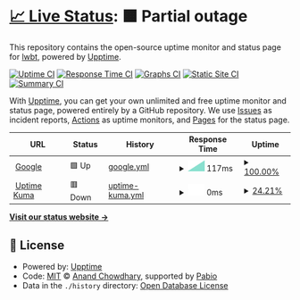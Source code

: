 # [📈 Live Status](https://lwbt.github.io/uptime): <!--live status--> **🟧 Partial outage**

This repository contains the open-source uptime monitor and status page for [lwbt](https://lwbt.github.io/uptime), powered by [Upptime](https://github.com/upptime/upptime).

[![Uptime CI](https://github.com/lwbt/uptime/workflows/Uptime%20CI/badge.svg)](https://github.com/lwbt/uptime/actions?query=workflow%3A%22Uptime+CI%22)
[![Response Time CI](https://github.com/lwbt/uptime/workflows/Response%20Time%20CI/badge.svg)](https://github.com/lwbt/uptime/actions?query=workflow%3A%22Response+Time+CI%22)
[![Graphs CI](https://github.com/lwbt/uptime/workflows/Graphs%20CI/badge.svg)](https://github.com/lwbt/uptime/actions?query=workflow%3A%22Graphs+CI%22)
[![Static Site CI](https://github.com/lwbt/uptime/workflows/Static%20Site%20CI/badge.svg)](https://github.com/lwbt/uptime/actions?query=workflow%3A%22Static+Site+CI%22)
[![Summary CI](https://github.com/lwbt/uptime/workflows/Summary%20CI/badge.svg)](https://github.com/lwbt/uptime/actions?query=workflow%3A%22Summary+CI%22)

With [Upptime](https://upptime.js.org), you can get your own unlimited and free uptime monitor and status page, powered entirely by a GitHub repository. We use [Issues](https://github.com/lwbt/uptime/issues) as incident reports, [Actions](https://github.com/lwbt/uptime/actions) as uptime monitors, and [Pages](https://lwbt.github.io/uptime) for the status page.

<!--start: status pages-->
<!-- This summary is generated by Upptime (https://github.com/upptime/upptime) -->
<!-- Do not edit this manually, your changes will be overwritten -->
<!-- prettier-ignore -->
| URL | Status | History | Response Time | Uptime |
| --- | ------ | ------- | ------------- | ------ |
| <img alt="" src="https://icons.duckduckgo.com/ip3/www.google.com.ico" height="13"> [Google](https://www.google.com) | 🟩 Up | [google.yml](https://github.com/lwbt/uptime/commits/HEAD/history/google.yml) | <details><summary><img alt="Response time graph" src="./graphs/google/response-time-week.png" height="20"> 117ms</summary><br><a href="https://lwbt.github.io/uptime/history/google"><img alt="Response time 117" src="https://img.shields.io/endpoint?url=https%3A%2F%2Fraw.githubusercontent.com%2Flwbt%2Fuptime%2FHEAD%2Fapi%2Fgoogle%2Fresponse-time.json"></a><br><a href="https://lwbt.github.io/uptime/history/google"><img alt="24-hour response time 117" src="https://img.shields.io/endpoint?url=https%3A%2F%2Fraw.githubusercontent.com%2Flwbt%2Fuptime%2FHEAD%2Fapi%2Fgoogle%2Fresponse-time-day.json"></a><br><a href="https://lwbt.github.io/uptime/history/google"><img alt="7-day response time 117" src="https://img.shields.io/endpoint?url=https%3A%2F%2Fraw.githubusercontent.com%2Flwbt%2Fuptime%2FHEAD%2Fapi%2Fgoogle%2Fresponse-time-week.json"></a><br><a href="https://lwbt.github.io/uptime/history/google"><img alt="30-day response time 117" src="https://img.shields.io/endpoint?url=https%3A%2F%2Fraw.githubusercontent.com%2Flwbt%2Fuptime%2FHEAD%2Fapi%2Fgoogle%2Fresponse-time-month.json"></a><br><a href="https://lwbt.github.io/uptime/history/google"><img alt="1-year response time 117" src="https://img.shields.io/endpoint?url=https%3A%2F%2Fraw.githubusercontent.com%2Flwbt%2Fuptime%2FHEAD%2Fapi%2Fgoogle%2Fresponse-time-year.json"></a></details> | <details><summary><a href="https://lwbt.github.io/uptime/history/google">100.00%</a></summary><a href="https://lwbt.github.io/uptime/history/google"><img alt="All-time uptime 100.00%" src="https://img.shields.io/endpoint?url=https%3A%2F%2Fraw.githubusercontent.com%2Flwbt%2Fuptime%2FHEAD%2Fapi%2Fgoogle%2Fuptime.json"></a><br><a href="https://lwbt.github.io/uptime/history/google"><img alt="24-hour uptime 100.00%" src="https://img.shields.io/endpoint?url=https%3A%2F%2Fraw.githubusercontent.com%2Flwbt%2Fuptime%2FHEAD%2Fapi%2Fgoogle%2Fuptime-day.json"></a><br><a href="https://lwbt.github.io/uptime/history/google"><img alt="7-day uptime 100.00%" src="https://img.shields.io/endpoint?url=https%3A%2F%2Fraw.githubusercontent.com%2Flwbt%2Fuptime%2FHEAD%2Fapi%2Fgoogle%2Fuptime-week.json"></a><br><a href="https://lwbt.github.io/uptime/history/google"><img alt="30-day uptime 100.00%" src="https://img.shields.io/endpoint?url=https%3A%2F%2Fraw.githubusercontent.com%2Flwbt%2Fuptime%2FHEAD%2Fapi%2Fgoogle%2Fuptime-month.json"></a><br><a href="https://lwbt.github.io/uptime/history/google"><img alt="1-year uptime 100.00%" src="https://img.shields.io/endpoint?url=https%3A%2F%2Fraw.githubusercontent.com%2Flwbt%2Fuptime%2FHEAD%2Fapi%2Fgoogle%2Fuptime-year.json"></a></details>
| <img alt="" src="https://icons.duckduckgo.com/ip3/uptime.astrapia-mermaid.ts.net.ico" height="13"> [Uptime Kuma](https://uptime.astrapia-mermaid.ts.net/) | 🟥 Down | [uptime-kuma.yml](https://github.com/lwbt/uptime/commits/HEAD/history/uptime-kuma.yml) | <details><summary><img alt="Response time graph" src="./graphs/uptime-kuma/response-time-week.png" height="20"> 0ms</summary><br><a href="https://lwbt.github.io/uptime/history/uptime-kuma"><img alt="Response time 0" src="https://img.shields.io/endpoint?url=https%3A%2F%2Fraw.githubusercontent.com%2Flwbt%2Fuptime%2FHEAD%2Fapi%2Fuptime-kuma%2Fresponse-time.json"></a><br><a href="https://lwbt.github.io/uptime/history/uptime-kuma"><img alt="24-hour response time 0" src="https://img.shields.io/endpoint?url=https%3A%2F%2Fraw.githubusercontent.com%2Flwbt%2Fuptime%2FHEAD%2Fapi%2Fuptime-kuma%2Fresponse-time-day.json"></a><br><a href="https://lwbt.github.io/uptime/history/uptime-kuma"><img alt="7-day response time 0" src="https://img.shields.io/endpoint?url=https%3A%2F%2Fraw.githubusercontent.com%2Flwbt%2Fuptime%2FHEAD%2Fapi%2Fuptime-kuma%2Fresponse-time-week.json"></a><br><a href="https://lwbt.github.io/uptime/history/uptime-kuma"><img alt="30-day response time 0" src="https://img.shields.io/endpoint?url=https%3A%2F%2Fraw.githubusercontent.com%2Flwbt%2Fuptime%2FHEAD%2Fapi%2Fuptime-kuma%2Fresponse-time-month.json"></a><br><a href="https://lwbt.github.io/uptime/history/uptime-kuma"><img alt="1-year response time 0" src="https://img.shields.io/endpoint?url=https%3A%2F%2Fraw.githubusercontent.com%2Flwbt%2Fuptime%2FHEAD%2Fapi%2Fuptime-kuma%2Fresponse-time-year.json"></a></details> | <details><summary><a href="https://lwbt.github.io/uptime/history/uptime-kuma">24.21%</a></summary><a href="https://lwbt.github.io/uptime/history/uptime-kuma"><img alt="All-time uptime 24.21%" src="https://img.shields.io/endpoint?url=https%3A%2F%2Fraw.githubusercontent.com%2Flwbt%2Fuptime%2FHEAD%2Fapi%2Fuptime-kuma%2Fuptime.json"></a><br><a href="https://lwbt.github.io/uptime/history/uptime-kuma"><img alt="24-hour uptime 24.21%" src="https://img.shields.io/endpoint?url=https%3A%2F%2Fraw.githubusercontent.com%2Flwbt%2Fuptime%2FHEAD%2Fapi%2Fuptime-kuma%2Fuptime-day.json"></a><br><a href="https://lwbt.github.io/uptime/history/uptime-kuma"><img alt="7-day uptime 24.21%" src="https://img.shields.io/endpoint?url=https%3A%2F%2Fraw.githubusercontent.com%2Flwbt%2Fuptime%2FHEAD%2Fapi%2Fuptime-kuma%2Fuptime-week.json"></a><br><a href="https://lwbt.github.io/uptime/history/uptime-kuma"><img alt="30-day uptime 24.21%" src="https://img.shields.io/endpoint?url=https%3A%2F%2Fraw.githubusercontent.com%2Flwbt%2Fuptime%2FHEAD%2Fapi%2Fuptime-kuma%2Fuptime-month.json"></a><br><a href="https://lwbt.github.io/uptime/history/uptime-kuma"><img alt="1-year uptime 24.21%" src="https://img.shields.io/endpoint?url=https%3A%2F%2Fraw.githubusercontent.com%2Flwbt%2Fuptime%2FHEAD%2Fapi%2Fuptime-kuma%2Fuptime-year.json"></a></details>

<!--end: status pages-->

[**Visit our status website →**](https://lwbt.github.io/uptime)

## 📄 License

- Powered by: [Upptime](https://github.com/upptime/upptime)
- Code: [MIT](./LICENSE) © [Anand Chowdhary](https://anandchowdhary.com), supported by [Pabio](https://pabio.com)
- Data in the `./history` directory: [Open Database License](https://opendatacommons.org/licenses/odbl/1-0/)
